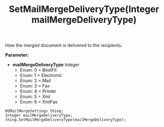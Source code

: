﻿---
uid: crmscript_ref_NSMailMergeSettings_SetMailMergeDeliveryType
title: SetMailMergeDeliveryType(Integer mailMergeDeliveryType)
intellisense: NSMailMergeSettings.SetMailMergeDeliveryType
keywords: NSMailMergeSettings, GetMailMergeDeliveryType
so.topic: reference
---

How the merged document is delivered to the recipients.

**Parameter:** 
 - **mailMergeDeliveryType** Integer
     - Enum: 0 = BestFit 
     - Enum: 1 = Electronic 
     - Enum: 2 = Mail 
     - Enum: 3 = Fax 
     - Enum: 4 = Printer 
     - Enum: 5 = Xml 
     - Enum: 6 = XmlFax 

```crmscript
NSMailMergeSettings thing;
Integer mailMergeDeliveryType;
thing.SetMailMergeDeliveryType(mailMergeDeliveryType);
```


